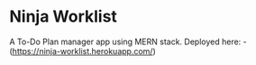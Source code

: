 # Ninja Worklist
A To-Do Plan manager app using MERN stack.
Deployed here: - (https://ninja-worklist.herokuapp.com/)
